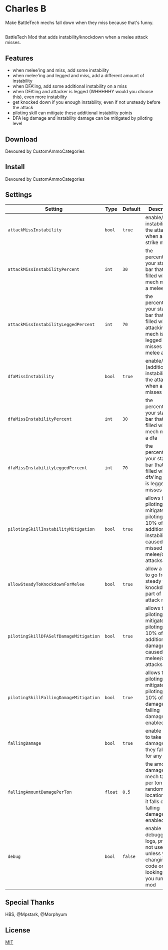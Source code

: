 # Charles B

Make BattleTech mechs fall down when they miss because that's funny.


##
BattleTech Mod that adds instability/knockdown when a melee attack misses.

## Features

- when melee'ing and miss, add some instability
- when melee'ing and legged and miss, add a different amount of instability
- when DFA'ing, add some additional instability on a miss
- when DFA'ing and attacker is legged (WHHHHHY would you choose this), even more instability 
- get knocked down if you enough instability, even if not unsteady before the attack 
- piloting skill can mitigate these additional instability points
- DFA leg damage and instability damage can be mitigated by piloting level

## Download
Devoured by CustomAmmoCategories

## Install
Devoured by CustomAmmoCategories

## Settings

Setting | Type | Default | Description
--- | --- | --- | ---
`attackMissInstability` | `bool` | `true` | enable/disable instability to the attacker when a melee strike misses
`attackMissInstabilityPercent` | `int` | `30` | the percentage of your stability bar that is filled when a mech misses a melee attack
`attackMissInstabilityLeggedPercent` | `int` | `70` | the percentage of your stability bar that is filled when the attacking mech is legged and misses a melee attack
`dfaMissInstability` | `bool` | `true` | enable/disable (additional) instability to the attacker when a dfa misses
`dfaMissInstabilityPercent` | `int` | `30` | the percentage of your stability bar that is filled when a mech misses a dfa
`dfaMissInstabilityLeggedPercent` | `int` | `70` | the percentage of your stability bar that is filled when the dfa'ing mech is legged and misses the dfa
`pilotingSkillInstabilityMitigation` | `bool` | `true` | allows the piloting skill to mitigate up to piloting skill * 10% of the additional instability caused by missed melee/dfa attacks
`allowSteadyToKnockdownForMelee` | `bool` | `true` | allow a mech to go from steady to knockdown as part of melee attack miss
`pilotingSkillDFASelfDamageMitigation` | `bool` | `true` | allows the piloting skill to mitigate up to piloting skill * 10% of the additional leg damage caused by melee/dfa attacks
`pilotingSkillFallingDamageMitigation` | `bool` | `true` | allows the piloting skill to mitigate up to piloting skill * 10% of falling damage if falling damage is enabled
`fallingDamage` | `bool` | `true` | enable mechs to take falling damage when they fall down for any reason
`fallingAmountDamagePerTon` | `float` | `0.5` | the amount of damage a mech takes per ton to a random location when it falls down if falling damage is enabled
`debug` | `bool` | `false` | enable debugging logs, probably not useful unless you are changing the code or looking at it as you run the mod

## Special Thanks

HBS, @Mpstark, @Morphyum

## License

[MIT](LICENSE)